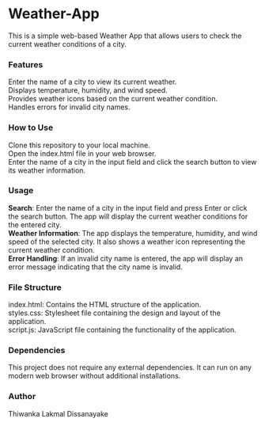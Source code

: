 # Weather-App
This is a simple web-based Weather App that allows users to check the current weather conditions of a city.

### Features
Enter the name of a city to view its current weather.<br>
Displays temperature, humidity, and wind speed.<br>
Provides weather icons based on the current weather condition.<br>
Handles errors for invalid city names.<br>

### How to Use
Clone this repository to your local machine.<br>
Open the index.html file in your web browser.<br>
Enter the name of a city in the input field and click the search button to view its weather information.<br>

### Usage
<strong>Search</strong>: Enter the name of a city in the input field and press Enter or click the search button. The app will display the current weather conditions for the entered city.<br>
<strong>Weather Information</strong>: The app displays the temperature, humidity, and wind speed of the selected city. It also shows a weather icon representing the current weather condition.<br>
<strong>Error Handling</strong>: If an invalid city name is entered, the app will display an error message indicating that the city name is invalid.<br>

### File Structure
index.html: Contains the HTML structure of the application.<br>
styles.css: Stylesheet file containing the design and layout of the application.<br>
script.js: JavaScript file containing the functionality of the application.<br>

### Dependencies
This project does not require any external dependencies. It can run on any modern web browser without additional installations.

### Author
Thiwanka Lakmal Dissanayake
